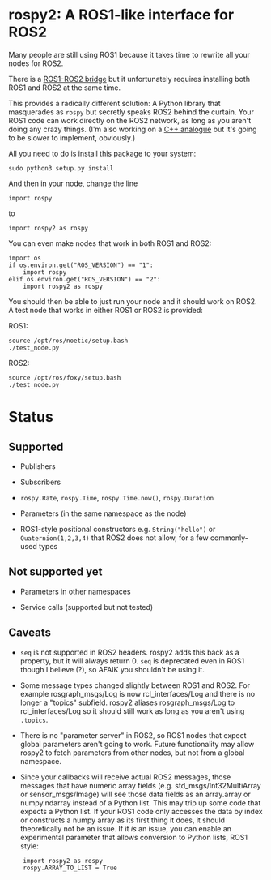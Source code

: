 # rospy2: A ROS1-like interface for ROS2

Many people are still using ROS1 because it takes time to rewrite all your nodes for ROS2.

There is a [ROS1-ROS2 bridge](https://github.com/ros2/ros1_bridge) but it unfortunately requires installing both ROS1 and ROS2 at the same time.

This provides a radically different solution: A Python library that masquerades as `rospy` but secretly speaks ROS2 behind the curtain. Your ROS1 code can work directly on the ROS2 network, as long as you aren't doing any crazy things. (I'm also working on a [C++ analogue](https://github.com/dheera/roscpp2) but it's going to be slower to implement, obviously.)

All you need to do is install this package to your system:
```
sudo python3 setup.py install
```

And then in your node, change the line
```
import rospy
```

to
```
import rospy2 as rospy
```

You can even make nodes that work in both ROS1 and ROS2:
```
import os
if os.environ.get("ROS_VERSION") == "1":
    import rospy
elif os.environ.get("ROS_VERSION") == "2":
    import rospy2 as rospy
```

You should then be able to just run your node and it should work on ROS2. A test node that works in either ROS1 or ROS2 is provided:

ROS1:
```
source /opt/ros/noetic/setup.bash
./test_node.py
```

ROS2:
```
source /opt/ros/foxy/setup.bash
./test_node.py
```

# Status

## Supported

* Publishers

* Subscribers

* `rospy.Rate`, `rospy.Time`, `rospy.Time.now()`, `rospy.Duration`

* Parameters (in the same namespace as the node)

* ROS1-style positional constructors e.g. `String("hello")` or `Quaternion(1,2,3,4)` that ROS2 does not allow, for a few commonly-used types

## Not supported yet

* Parameters in other namespaces

* Service calls (supported but not tested)

## Caveats

* `seq` is not supported in ROS2 headers. rospy2 adds this back as a property, but it will always return 0. `seq` is deprecated even in ROS1 though I believe (?), so AFAIK you shouldn't be using it.

* Some message types changed slightly between ROS1 and ROS2. For example rosgraph_msgs/Log is now rcl_interfaces/Log and there is no longer a "topics" subfield. rospy2 aliases rosgraph_msgs/Log to rcl_interfaces/Log so it should still work as long as you aren't using `.topics`.

* There is no "parameter server" in ROS2, so ROS1 nodes that expect global parameters aren't going to work. Future functionality may allow rospy2 to fetch parameters from other nodes, but not from a global namespace.

* Since your callbacks will receive actual ROS2 messages, those messages that have numeric array fields (e.g. std_msgs/Int32MultiArray or sensor_msgs/Image)  will see those data fields as an array.array or numpy.ndarray instead of a Python list. This may trip up some code that expects a Python list. If your ROS1 code only accesses the data by index or constructs a numpy array as its first thing it does, it should theoretically not be an issue. If it *is* an issue, you can enable an experimental parameter that allows conversion to Python lists, ROS1 style:
```
    import rospy2 as rospy
    rospy.ARRAY_TO_LIST = True
```


